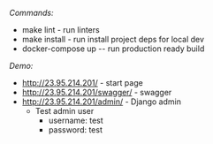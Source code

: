 *Commands:*
* make lint - run linters
* make install - run install project deps for local dev
* docker-compose up -- run production ready build

*Demo:*
* http://23.95.214.201/ - start page
* http://23.95.214.201/swagger/ - swagger
* http://23.95.214.201/admin/ - Django admin
    * Test admin user
        * username: test
        * password: test
